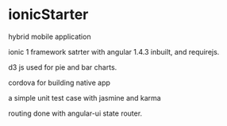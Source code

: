 # ionicStarter

hybrid mobile application

ionic 1 framework satrter with angular 1.4.3 inbuilt, and requirejs.

d3 js used for pie and bar charts.

cordova for building native app

a simple unit test case with jasmine and karma

routing done with angular-ui state router.
